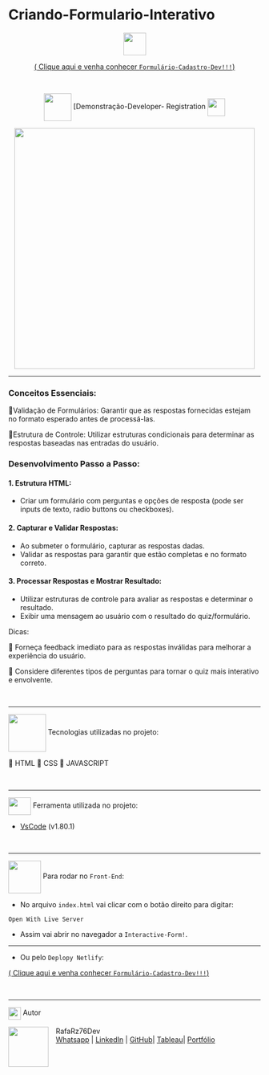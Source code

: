 # Criando-Formulario-Interativo 

 <div align="center">
<img src="https://media.giphy.com/media/9TFBxN300KpCUI6sBD/giphy.gif" align="center" height="45" width="45"> 

[ ( Clique aqui e venha conhecer ```Formulário-Cadastro-Dev!!!```) ](https://rafarz76dev-registration-formdev.netlify.app/)

<br>

<div align="center">
  
<img src= "https://media.giphy.com/media/3zSF3Gnr7cxMbi6WoP/giphy.gif" align="center" height="55" width="55"> [Demonstração-Developer- Registration <img src= "https://media.giphy.com/media/E5DzZsofmgxc9wjbhX/giphy.gif" align="center" height="35" width="35">

<img height="480em" src="./assets/images/git-FormDev.gif"  align="center"> 




***
<div align="left">  

### Conceitos Essenciais:

📌Validação de Formulários: Garantir que as respostas fornecidas estejam no formato esperado antes de processá-las.

📌Estrutura de Controle: Utilizar estruturas condicionais para determinar as respostas baseadas nas entradas do usuário.

### Desenvolvimento Passo a Passo:

#### 1. Estrutura HTML:
- Criar um formulário com perguntas e opções de resposta (pode ser inputs de texto, radio buttons ou checkboxes).
  
#### 2. Capturar e Validar Respostas:
- Ao submeter o formulário, capturar as respostas dadas.
- Validar as respostas para garantir que estão completas e no formato correto.

#### 3. Processar Respostas e Mostrar Resultado:
- Utilizar estruturas de controle para avaliar as respostas e determinar o resultado.
- Exibir uma mensagem ao usuário com o resultado do quiz/formulário.

Dicas:

📌 Forneça feedback imediato para as respostas inválidas para melhorar a experiência do usuário.

📌 Considere diferentes tipos de perguntas para tornar o quiz mais interativo e envolvente.

<div align="left">

<br>

***

<img src="https://media.giphy.com/media/iT138SodaACo9LImgi/giphy.gif" align="center" height="75" width="75"> Tecnologias utilizadas no projeto:

🎯 HTML
🎯 CSS 
🎯 JAVASCRIPT

<br>

***

<img src="https://media.giphy.com/media/SS8CV2rQdlYNLtBCiF/giphy.gif" align="center" height="35" width="45">  Ferramenta utilizada no projeto:

- [VsCode](https://code.visualstudio.com/download) (v1.80.1)

<br>

***

<img src="https://media.giphy.com/media/u2pmTWUi0MXjyrMaVj/giphy.gif" align="center" height="65" width="65"> Para rodar no `Front-End`:
- No arquivo `index.html` vai clicar com o botão direito para digitar:
```
Open With Live Server
```
- Assim vai abrir no navegador a `Interactive-Form!`.

***

- Ou pelo `Deplopy Netlify`:
  
[ ( Clique aqui e venha conhecer ```Formulário-Cadastro-Dev!!!```) ](https://rafarz76dev-registration-formdev.netlify.app/)
    
<br>

***
<img src="https://media.giphy.com/media/ImmvDZ2c9xPR8gDvHV/giphy.gif" align="center" height="25" width="25"> Autor

<p>
    <img align=left margin=10 width=80 src="https://avatars.githubusercontent.com/u/87991807?v=4"/>
    <p>&nbsp&nbsp&nbspRafaRz76Dev<br>
    &nbsp&nbsp&nbsp<a href="https://api.whatsapp.com/send/?phone=47999327137">Whatsapp</a>&nbsp;|&nbsp;<a href="https://www.linkedin.com/in/rafael-raizer//">LinkedIn</a>&nbsp;|&nbsp;<a href="https://github.com/RafaRz76Dev">GitHub</a>|&nbsp;<a href="https://public.tableau.com/app/profile/rafael.raizer">Tableau</a>|&nbsp;<a href="https://portifolio-rafarz76dev.netlify.app/">Portfólio</a>&nbsp;</p>
</p>
